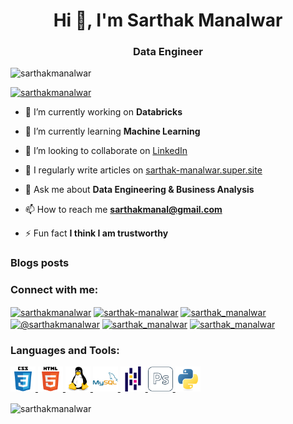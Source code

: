 <h1 align="center">Hi 👋, I'm Sarthak Manalwar</h1>
<h3 align="center">Data Engineer</h3>

<p align="left"> <img src="https://komarev.com/ghpvc/?username=sarthakmanalwar&label=Profile%20views&color=0e75b6&style=flat" alt="sarthakmanalwar" /> </p>

<p align="left"> <a href="https://twitter.com/sarthakmanalwar" target="blank"><img src="https://img.shields.io/twitter/follow/sarthakmanalwar?logo=twitter&style=for-the-badge" alt="sarthakmanalwar" /></a> </p>

- 🔭 I’m currently working on **Databricks**

- 🌱 I’m currently learning **Machine Learning**

- 👯 I’m looking to collaborate on [LinkedIn](https://www.linkedin.com/in/sarthak-manalwar)

- 📝 I regularly write articles on [sarthak-manalwar.super.site](sarthak-manalwar.super.site)

- 💬 Ask me about **Data Engineering & Business Analysis**

- 📫 How to reach me **sarthakmanal@gmail.com**

- ⚡ Fun fact **I think I am trustworthy**

### Blogs posts
<!-- BLOG-POST-LIST:START -->
<!-- BLOG-POST-LIST:END -->

<h3 align="left">Connect with me:</h3>
<p align="left">
<a href="https://twitter.com/sarthakmanalwar" target="blank"><img align="center" src="https://raw.githubusercontent.com/rahuldkjain/github-profile-readme-generator/master/src/images/icons/Social/twitter.svg" alt="sarthakmanalwar" height="30" width="40" /></a>
<a href="https://linkedin.com/in/sarthak-manalwar" target="blank"><img align="center" src="https://raw.githubusercontent.com/rahuldkjain/github-profile-readme-generator/master/src/images/icons/Social/linked-in-alt.svg" alt="sarthak-manalwar" height="30" width="40" /></a>
<a href="https://instagram.com/sarthak_manalwar" target="blank"><img align="center" src="https://raw.githubusercontent.com/rahuldkjain/github-profile-readme-generator/master/src/images/icons/Social/instagram.svg" alt="sarthak_manalwar" height="30" width="40" /></a>
<a href="https://medium.com/@sarthakmanalwar" target="blank"><img align="center" src="https://raw.githubusercontent.com/rahuldkjain/github-profile-readme-generator/master/src/images/icons/Social/medium.svg" alt="@sarthakmanalwar" height="30" width="40" /></a>
<a href="https://www.youtube.com/c/sarthak_manalwar" target="blank"><img align="center" src="https://raw.githubusercontent.com/rahuldkjain/github-profile-readme-generator/master/src/images/icons/Social/youtube.svg" alt="sarthak_manalwar" height="30" width="40" /></a>
<a href="https://www.leetcode.com/sarthak_manalwar" target="blank"><img align="center" src="https://raw.githubusercontent.com/rahuldkjain/github-profile-readme-generator/master/src/images/icons/Social/leet-code.svg" alt="sarthak_manalwar" height="30" width="40" /></a>
</p>

<h3 align="left">Languages and Tools:</h3>
<p align="left"> <a href="https://www.w3schools.com/css/" target="_blank" rel="noreferrer"> <img src="https://raw.githubusercontent.com/devicons/devicon/master/icons/css3/css3-original-wordmark.svg" alt="css3" width="40" height="40"/> </a> <a href="https://www.w3.org/html/" target="_blank" rel="noreferrer"> <img src="https://raw.githubusercontent.com/devicons/devicon/master/icons/html5/html5-original-wordmark.svg" alt="html5" width="40" height="40"/> </a> <a href="https://www.linux.org/" target="_blank" rel="noreferrer"> <img src="https://raw.githubusercontent.com/devicons/devicon/master/icons/linux/linux-original.svg" alt="linux" width="40" height="40"/> </a> <a href="https://www.mysql.com/" target="_blank" rel="noreferrer"> <img src="https://raw.githubusercontent.com/devicons/devicon/master/icons/mysql/mysql-original-wordmark.svg" alt="mysql" width="40" height="40"/> </a> <a href="https://pandas.pydata.org/" target="_blank" rel="noreferrer"> <img src="https://raw.githubusercontent.com/devicons/devicon/2ae2a900d2f041da66e950e4d48052658d850630/icons/pandas/pandas-original.svg" alt="pandas" width="40" height="40"/> </a> <a href="https://www.photoshop.com/en" target="_blank" rel="noreferrer"> <img src="https://raw.githubusercontent.com/devicons/devicon/master/icons/photoshop/photoshop-line.svg" alt="photoshop" width="40" height="40"/> </a> <a href="https://www.python.org" target="_blank" rel="noreferrer"> <img src="https://raw.githubusercontent.com/devicons/devicon/master/icons/python/python-original.svg" alt="python" width="40" height="40"/> </a> </p>

<p><img align="center" src="https://github-readme-streak-stats.herokuapp.com/?user=sarthakmanalwar&" alt="sarthakmanalwar" /></p>
